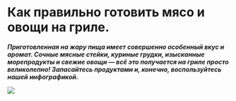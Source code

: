# Как правильно готовить мясо и овощи на гриле.

_**Приготовленная на жару пища имеет совершенно особенный вкус и аромат. Сочные мясные стейки, куриные грудки, изысканные морепродукты и свежие овощи — всё это получается на гриле просто великолепно! Запасайтесь продуктами и, конечно, воспользуйтесь нашей инфографикой.**_

![](/images/Kulinar/Sovet/Infographics/gotovka-na-grille_2-4.png)
